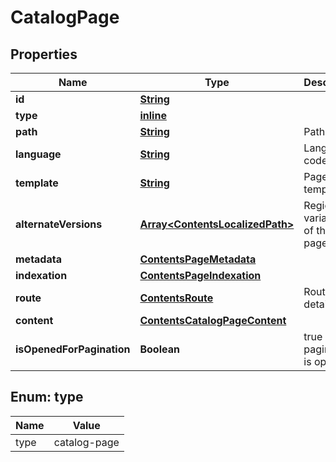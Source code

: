 
# CatalogPage

## Properties
Name | Type | Description | Notes
------------ | ------------- | ------------- | -------------
**id** | [**String**](String.md) |  | 
**type** | [**inline**](#Type) |  | 
**path** | [**String**](String.md) | Path | 
**language** | [**String**](String.md) | Language code | 
**template** | [**String**](String.md) | Page template | 
**alternateVersions** | [**Array&lt;ContentsLocalizedPath&gt;**](ContentsLocalizedPath.md) | Regional variations of the page. |  [optional]
**metadata** | [**ContentsPageMetadata**](ContentsPageMetadata.md) |  | 
**indexation** | [**ContentsPageIndexation**](ContentsPageIndexation.md) |  | 
**route** | [**ContentsRoute**](ContentsRoute.md) | Route details | 
**content** | [**ContentsCatalogPageContent**](ContentsCatalogPageContent.md) |  | 
**isOpenedForPagination** | **Boolean** | true if pagination is opened | 


<a name="Type"></a>
## Enum: type
Name | Value
---- | -----
type | catalog-page



